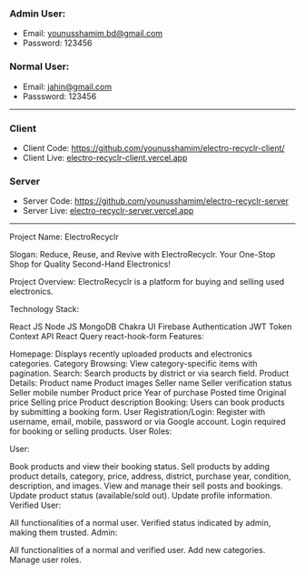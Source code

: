### Admin User:
- Email: younusshamim.bd@gmail.com 
- Password: 123456

### Normal User: 
- Email: jahin@gmail.com
- Passsword: 123456

<hr/>

### Client
- Client Code: https://github.com/younusshamim/electro-recyclr-client/
- Client Live: [electro-recyclr-client.vercel.app](http://electro-recyclr-client.vercel.app "electro-recyclr-client.vercel.app")
  
### Server
- Server Code: https://github.com/younusshamim/electro-recyclr-server
- Server Live: [electro-recyclr-server.vercel.app](http://electro-recyclr-server.vercel.app "electro-recyclr-server.vercel.app")

<hr/>

Project Name: ElectroRecyclr

Slogan: Reduce, Reuse, and Revive with ElectroRecyclr. Your One-Stop Shop for Quality Second-Hand Electronics!

Project Overview:
ElectroRecyclr is a platform for buying and selling used electronics.

Technology Stack:

React JS
Node JS
MongoDB
Chakra UI
Firebase Authentication
JWT Token
Context API
React Query
react-hook-form
Features:

Homepage: Displays recently uploaded products and electronics categories.
Category Browsing: View category-specific items with pagination.
Search: Search products by district or via search field.
Product Details:
Product name
Product images
Seller name
Seller verification status
Seller mobile number
Product price
Year of purchase
Posted time
Original price
Selling price
Product description
Booking: Users can book products by submitting a booking form.
User Registration/Login:
Register with username, email, mobile, password or via Google account.
Login required for booking or selling products.
User Roles:

User:

Book products and view their booking status.
Sell products by adding product details, category, price, address, district, purchase year, condition, description, and images.
View and manage their sell posts and bookings.
Update product status (available/sold out).
Update profile information.
Verified User:

All functionalities of a normal user.
Verified status indicated by admin, making them trusted.
Admin:

All functionalities of a normal and verified user.
Add new categories.
Manage user roles.


